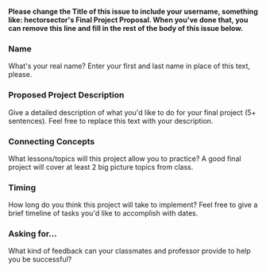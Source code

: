 **Please change the Title of this issue to include your username, something like: hectorsector's Final Project Proposal. When you've done that, you can remove this line and fill in the rest of the body of this issue below.**
 
### Name
What's your real name? Enter your first and last name in place of this text, please.

### Proposed Project Description
Give a detailed description of what you'd like to do for your final project (5+ sentences). Feel free to replace this text with your description.

### Connecting Concepts
What lessons/topics will this project allow you to practice? A good final project will cover at least 2 big picture topics from class.

### Timing
How long do you think this project will take to implement? Feel free to give a brief timeline of tasks you'd like to accomplish with dates.

### Asking for...
What kind of feedback can your classmates and professor provide to help you be successful?

